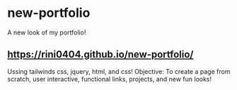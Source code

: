 # new-portfolio
A new look of my portfolio!
## https://rini0404.github.io/new-portfolio/
Ussing tailwinds css, jquery, html, and css!
Objective: To create a page from scratch, user interactive, functional links, projects, and new fun looks!
